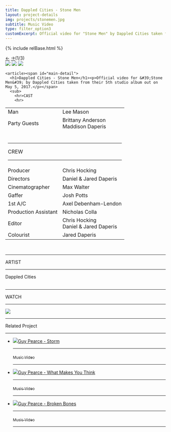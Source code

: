 ```yaml
---
title: Dappled Cities - Stone Men
layout: project-details
img: projects/stonemen.jpg
subtitle: Music Video
type: filter_option3
customExcerpt: Official video for "Stone Men" by Dappled Cities taken from their 5th studio album out on May 5, 2017.
---
```

{% include relBase.html %}

  <section id="details">
    <div id="carousel">
      <div id="carousel_controls"><span><a href="#" id="carousel_backward">&larr;</a> <a href="#"
            id="carousel_forward">&rarr;</a></span><span id="pagecount">(1/3)</span></div>
      <div id="carousel_img">
        <img src="{{ relBase }}img/gallery/stonemen3.jpg" id="img1">
        <img src="{{ relBase }}img/gallery/stonemen2.png" id="img2">
        <img src="{{ relBase }}img/gallery/stonemen1.png" id="img3">
      </div>
    </div>


    <article><span id="main-detail">
      <h1>Dappled Cities - Stone Men</h1><p>Official video for &#39;Stone Men&#39; by Dappled Cities taken from their 5th studio album out on May 5, 2017.</p></span>
      <sub>
        <hr>CAST
        <hr>
 <table>
  <tr><td>Man</td><td>Lee Mason</td></tr>
  <tr><td>Party Guests</td><td>Brittany Anderson<br>Maddison Daperis</td></tr>
  <tr><td colspan="2"><br><hr>CREW
    <hr></td></tr><tr><td>
        Producer</td><td> Chris Hocking</td></tr><tr><td>
Directors</td><td> Daniel & Jared Daperis</td></tr><tr><td>
Cinematographer</td><td>Max Walter</td></tr><tr><td>
Gaffer</td><td>Josh Potts</td></tr><tr><td>
1st A/C</td><td>Axel Debenham-Lendon</td></tr><tr><td>
Production Assistant</td><td>Nicholas Colla</td></tr><tr><td>
Editor</td><td>Chris Hocking<br>Daniel & Jared Daperis</td></tr><tr><td>
Colourist</td><td>Jared Daperis</td></tr></table><br>
        <hr>ARTIST
        <hr>
        Dappled Cities<br><br>
        <hr>WATCH
        <hr>
        <a href="https://www.youtube.com/watch?v=1-t4SeoRx40" target="_blank"><img src="{{ relBase }}img/social/youtube.svg" class="youtube"></a>
      </sub>
    </article>
    <div id="related">
      <hr>
      Related Project
      <hr>
      <ul>
        <li><a href="../guy-pearce-storm/"><img src="{{ relBase }}img/projects/storm.jpg">Guy Pearce - Storm
          <hr><sub>Music Video</sub>
          <hr></a>
        </li>
        <li><a href="../guy-pearce-what-makes-you-think/"><img src="{{ relBase }}img/projects/wmyt.jpg">Guy Pearce - What Makes You Think
          <hr><sub>Music Video</sub>
          <hr></a>
        </li>
        <li><a href="../guy-pearce-broken-bones/"><img src="{{ relBase }}img/projects/brokenbones.jpg">Guy Pearce - Broken Bones
          <hr><sub>Music Video</sub>
          <hr></a>
        </li>
      </ul>
    </div>
  </section>



  <div id="gradient"></div>